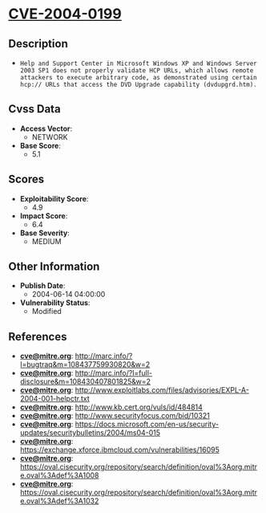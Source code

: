 
# [CVE-2004-0199](https://cve.mitre.org/cgi-bin/cvename.cgi?name=CVE-2004-0199)

## Description

- `Help and Support Center in Microsoft Windows XP and Windows Server 2003 SP1 does not properly validate HCP URLs, which allows remote attackers to execute arbitrary code, as demonstrated using certain hcp:// URLs that access the DVD Upgrade capability (dvdupgrd.htm).`

## Cvss Data

- **Access Vector**:
  - NETWORK
- **Base Score**:
  - 5.1

## Scores

- **Exploitability Score**:
  - 4.9
- **Impact Score**:
  - 6.4
- **Base Severity**:
  - MEDIUM

## Other Information

- **Publish Date**:
  - 2004-06-14 04:00:00
- **Vulnerability Status**:
  - Modified

## References

- **cve@mitre.org**: http://marc.info/?l=bugtraq&m=108437759930820&w=2
- **cve@mitre.org**: http://marc.info/?l=full-disclosure&m=108430407801825&w=2
- **cve@mitre.org**: http://www.exploitlabs.com/files/advisories/EXPL-A-2004-001-helpctr.txt
- **cve@mitre.org**: http://www.kb.cert.org/vuls/id/484814
- **cve@mitre.org**: http://www.securityfocus.com/bid/10321
- **cve@mitre.org**: https://docs.microsoft.com/en-us/security-updates/securitybulletins/2004/ms04-015
- **cve@mitre.org**: https://exchange.xforce.ibmcloud.com/vulnerabilities/16095
- **cve@mitre.org**: https://oval.cisecurity.org/repository/search/definition/oval%3Aorg.mitre.oval%3Adef%3A1008
- **cve@mitre.org**: https://oval.cisecurity.org/repository/search/definition/oval%3Aorg.mitre.oval%3Adef%3A1032
